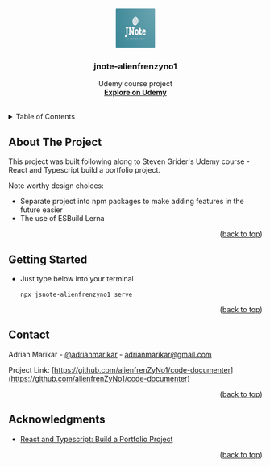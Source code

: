 <!-- Improved compatibility of back to top link: See: https://github.com/othneildrew/Best-README-Template/pull/73 -->
<a name="readme-top"></a>
<!--
*** Thanks for checking out the Best-README-Template. If you have a suggestion
*** that would make this better, please fork the repo and create a pull request
*** or simply open an issue with the tag "enhancement".
*** Don't forget to give the project a star!
*** Thanks again! Now go create something AMAZING! :D
-->

<!-- PROJECT LOGO -->
<br />
<div align="center">
  <a href="https://github.com/alienfrenZyNo1/code-documenter">
    <img src="images/jnotealienfrenzyno1logo.png" alt="Logo" width="80" height="80">
  </a>

  <h3 align="center">jnote-alienfrenzyno1</h3>

  <p align="center">
    Udemy course project 
    <br />
    <a href="https://www.udemy.com/course/react-and-typescript-build-a-portfolio-project"><strong>Explore on Udemy</strong></a>
    <br />
    <br />
  </p>
</div>



<!-- TABLE OF CONTENTS -->
<details>
  <summary>Table of Contents</summary>
  <ol>
    <li>
      <a href="#about-the-project">About The Project</a>
    </li>
    <li>
      <a href="#getting-started">Getting Started</a>
    </li>
    <li><a href="#contact">Contact</a></li>
    <li><a href="#acknowledgments">Acknowledgments</a></li>
  </ol>
</details>



<!-- ABOUT THE PROJECT -->
## About The Project

This project was built following along to Steven Grider's Udemy course - React and Typescript build a portfolio project.

Note worthy design choices:
* Separate project into npm packages to make adding features in the future easier
* The use of ESBuild Lerna


<p align="right">(<a href="#readme-top">back to top</a>)</p>



<!-- GETTING STARTED -->
## Getting Started

* Just type below into your terminal
  ```
  npx jsnote-alienfrenzyno1 serve
  ```


<p align="right">(<a href="#readme-top">back to top</a>)</p>




<!-- CONTACT -->
## Contact

Adrian Marikar - [@adrianmarikar](https://www.linkedin.com/in/adrianmarikar/) - adrianmarikar@gmail.com

Project Link: [https://github.com/alienfrenZyNo1/code-documenter](https://github.com/alienfrenZyNo1/code-documenter)

<p align="right">(<a href="#readme-top">back to top</a>)</p>



<!-- ACKNOWLEDGMENTS -->
## Acknowledgments

* [React and Typescript: Build a Portfolio Project](https://www.udemy.com/course/react-and-typescript-build-a-portfolio-project)


<p align="right">(<a href="#readme-top">back to top</a>)</p>
